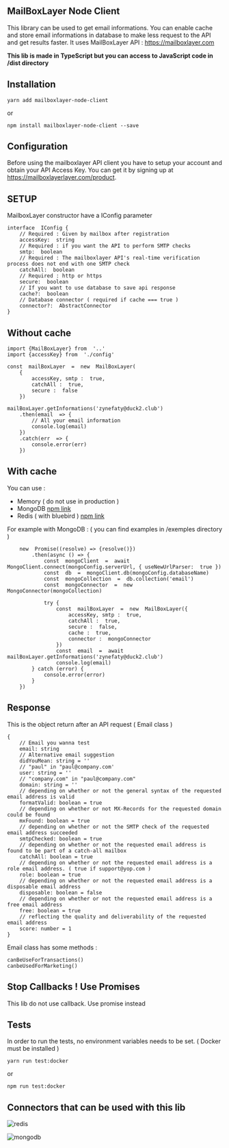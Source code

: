## MailBoxLayer Node Client

This library can be used to get email informations.
You can enable cache and store email informations  in database to make less request to the API and get results faster.
It uses MailBoxLayer API : https://mailboxlayer.com

**This lib is made in TypeScript but you can access to JavaScript code in /dist directory**

## Installation


    yarn add mailboxlayer-node-client


or

    npm install mailboxlayer-node-client --save


## Configuration

Before using the mailboxlayer API client you have to setup your account and obtain your API Access Key.
You can get it by signing up at https://mailboxlayerlayer.com/product.

## SETUP

MailboxLayer constructor have a IConfig parameter

    interface  IConfig {
	    // Required : Given by mailbox after registration
	    accessKey:  string
	    // Required : if you want the API to perform SMTP checks
	    smtp:  boolean
	    // Required : The mailboxlayer API's real-time verification process does not end with one SMTP check
	    catchAll:  boolean
	    // Required : http or https
	    secure:  boolean
	    // If you want to use database to save api response
	    cache?:  boolean
	    // Database connector ( required if cache === true )
	    connector?:  AbstractConnector
    }

## Without cache

    import {MailBoxLayer} from  '..'
	import {accessKey} from  './config'

	const  mailBoxLayer  =  new  MailBoxLayer(
		{
			accessKey, smtp :  true, 
			catchAll :  true, 
			secure :  false
		})

	mailBoxLayer.getInformations('zynefaty@duck2.club')
		.then(email  => {
			// All your email information
			console.log(email)
		})
		.catch(err  => {
			console.error(err)
		})

## With cache

You can use :

 - Memory ( do not use in production )
 - MongoDB [npm link](https://www.npmjs.com/package/mongodb)
 - Redis ( with bluebird ) [npm link](https://www.npmjs.com/package/redis)

For example with MongoDB : ( you can find examples in /exemples directory )

	    new  Promise((resolve) => {resolve()})
		    .then(async () => {
			    const  mongoClient  =  await  MongoClient.connect(mongoConfig.serverUrl, { useNewUrlParser:  true })
			    const  db  =  mongoClient.db(mongoConfig.databaseName)
		        const  mongoCollection  =  db.collection('email')
			    const  mongoConnector  =  new  MongoConnector(mongoCollection)
			    
			    try {
				    const  mailBoxLayer  =  new  MailBoxLayer({
					    accessKey, smtp :  true,
					    catchAll :  true,
					    secure :  false,
					    cache :  true,
					    connector :  mongoConnector
				    })
				    const  email  =  await  mailBoxLayer.getInformations('zynefaty@duck2.club')
				    console.log(email)
		    } catch (error) {
			    console.error(error)
		    }
	    })

## Response

This is the object return after an API request ( Email class )

    {
        // Email you wanna test
        email: string
        // Alternative email suggestion 
        didYouMean: string = ''
        // "paul" in "paul@company.com'
        user: string = ''
        // "company.com" in "paul@company.com"
        domain: string = ''
        // depending on whether or not the general syntax of the requested email address is valid
        formatValid: boolean = true
        // depending on whether or not MX-Records for the requested domain could be found
        mxFound: boolean = true
        // depending on whether or not the SMTP check of the requested email address succeeded
        smtpChecked: boolean = true
        // depending on whether or not the requested email address is found to be part of a catch-all mailbox
        catchAll: boolean = true
        // depending on whether or not the requested email address is a role email address. ( true if support@yop.com )
        role: boolean = true
        // depending on whether or not the requested email address is a disposable email address
        disposable: boolean = false
        // depending on whether or not the requested email address is a free email address
        free: boolean = true
        // reflecting the quality and deliverability of the requested email address
        score: number = 1
    }

Email class has some methods :

    canBeUseForTransactions()
    canbeUsedForMarketing()
    

## Stop Callbacks ! Use Promises

This lib do not use callback. Use promise instead

## Tests

In order to run the tests, no environment variables needs to be set. ( Docker must be installed ) 

    yarn run test:docker

or

    npm run test:docker

## Connectors that can be used with this lib

![redis](https://image.ibb.co/hRz07U/redis.png)

![mongodb](https://image.ibb.co/cYYhMp/mongodb.png)
